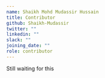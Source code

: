```yaml
---
name: Shaikh Mohd Mudassir Hussain
title: Contributor
github: Shaikh-Mudassir
twitter: ""
linkedin: ""
slack: ""
joining_date: ""
role: contributor
---
```


Still waiting for this
